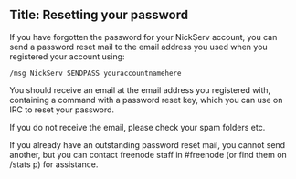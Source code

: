 Title: Resetting your password
---

If you have forgotten the password for your NickServ account, you can send a
password reset mail to the email address you used when you registered your
account using:

    /msg NickServ SENDPASS youraccountnamehere

You should receive an email at the email address you registered with, containing
a command with a password reset key, which you can use on IRC to reset your
password.

If you do not receive the email, please check your spam folders etc.

If you already have an outstanding password reset mail, you cannot send another,
but you can contact freenode staff in #freenode (or find them on /stats p) for
assistance.
